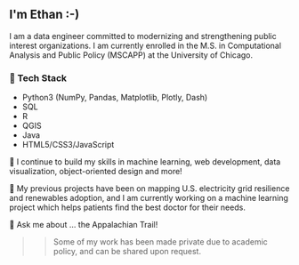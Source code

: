 ## I'm Ethan :-)

I am a data engineer committed to modernizing and strengthening public interest organizations. I am currently enrolled in the M.S. in Computational Analysis and Public Policy (MSCAPP) at the University of Chicago. 

 ### 🤖 Tech Stack
  - Python3 (NumPy, Pandas, Matplotlib, Plotly, Dash)
  - SQL
  - R
  - QGIS
  - Java
  - HTML5/CSS3/JavaScript

🌱 I continue to build my skills in machine learning, web development, data visualization, object-oriented design and more!

🔭 My previous projects have been on mapping U.S. electricity grid resilience and renewables adoption, and I am currently working on a machine learning project which helps patients find the best doctor for their needs.

💬 Ask me about ... the Appalachian Trail!

>> Some of my work has been made private due to academic policy, and can be shared upon request.

<!--
**ethan1evans/ethan1evans** is a ✨ _special_ ✨ repository because its `README.md` (this file) appears on your GitHub profile.

Here are some ideas to get you started:



- 👯 I’m looking to collaborate on ...
- 🤔 I’m looking for help with ...

- 📫 How to reach me: ...
- 😄 Pronouns: ...
- ⚡ Fun fact: ...
-->
